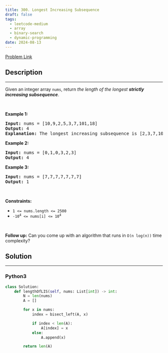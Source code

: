 ```yaml
---
title: 300. Longest Increasing Subsequence
draft: false
tags: 
  - leetcode-medium
  - array
  - binary-search
  - dynamic-programming
date: 2024-08-13
---
```


[Problem Link](https://leetcode.com/problems/longest-increasing-subsequence/)

## Description

---
<p>Given an integer array <code>nums</code>, return <em>the length of the longest <strong>strictly increasing </strong></em><span data-keyword="subsequence-array"><em><strong>subsequence</strong></em></span>.</p>

<p>&nbsp;</p>
<p><strong class="example">Example 1:</strong></p>

<pre>
<strong>Input:</strong> nums = [10,9,2,5,3,7,101,18]
<strong>Output:</strong> 4
<strong>Explanation:</strong> The longest increasing subsequence is [2,3,7,101], therefore the length is 4.
</pre>

<p><strong class="example">Example 2:</strong></p>

<pre>
<strong>Input:</strong> nums = [0,1,0,3,2,3]
<strong>Output:</strong> 4
</pre>

<p><strong class="example">Example 3:</strong></p>

<pre>
<strong>Input:</strong> nums = [7,7,7,7,7,7,7]
<strong>Output:</strong> 1
</pre>

<p>&nbsp;</p>
<p><strong>Constraints:</strong></p>

<ul>
	<li><code>1 &lt;= nums.length &lt;= 2500</code></li>
	<li><code>-10<sup>4</sup> &lt;= nums[i] &lt;= 10<sup>4</sup></code></li>
</ul>

<p>&nbsp;</p>
<p><b>Follow up:</b>&nbsp;Can you come up with an algorithm that runs in&nbsp;<code>O(n log(n))</code> time complexity?</p>


## Solution

---
### Python3
``` py title='longest-increasing-subsequence'
class Solution:
    def lengthOfLIS(self, nums: List[int]) -> int:
        N = len(nums)
        A = []

        for x in nums:
            index = bisect_left(A, x)

            if index < len(A):
                A[index] = x
            else:
                A.append(x)

        return len(A)
```

